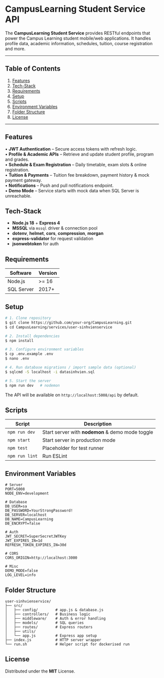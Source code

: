 # CampusLearning Student Service API

The **CampusLearning Student Service** provides RESTful endpoints that power the Campus Learning student mobile/web applications. It handles profile data, academic information, schedules, tuition, course registration and more.

---

## Table of Contents
1. [Features](#features)
2. [Tech-Stack](#tech-stack)
3. [Requirements](#requirements)
4. [Setup](#setup)
5. [Scripts](#scripts)
6. [Environment Variables](#environment-variables)
7. [Folder Structure](#folder-structure)
8. [License](#license)

---

## Features
• **JWT Authentication** – Secure access tokens with refresh logic.  
• **Profile & Academic APIs** – Retrieve and update student profile, program and grades.  
• **Schedule & Exam Registration** – Daily timetable, exam slots & online registration.  
• **Tuition & Payments** – Tuition fee breakdown, payment history & mock payment gateway.  
• **Notifications** – Push and pull notifications endpoint.  
• **Demo Mode** – Service starts with mock data when SQL Server is unreachable.

## Tech-Stack
* **Node.js 18** + **Express 4**  
* **MSSQL** via `mssql` driver & connection pool  
* **dotenv**, **helmet**, **cors**, **compression**, **morgan**  
* **express-validator** for request validation  
* **jsonwebtoken** for auth  

## Requirements
| Software | Version |
| -------- | ------- |
| Node.js  | >= 16 |
| SQL Server | 2017+ |

## Setup
```bash
# 1. Clone repository
$ git clone https://github.com/your-org/CampusLearning.git
$ cd CampusLearning/services/user-sinhvienservice

# 2. Install dependencies
$ npm install

# 3. Configure environment variables
$ cp .env.example .env
$ nano .env

# 4. Run database migrations / import sample data (optional)
$ sqlcmd -S localhost -i datasinhvien.sql

# 5. Start the server
$ npm run dev   # nodemon
```
The API will be available on `http://localhost:5008/api` by default.

## Scripts
Script | Description
------ | -----------
`npm run dev` | Start server with **nodemon** & demo mode toggle
`npm start` | Start server in production mode
`npm test` | Placeholder for test runner
`npm run lint` | Run ESLint

## Environment Variables
```
# Server
PORT=5008
NODE_ENV=development

# Database
DB_USER=sa
DB_PASSWORD=YourStrongPassword!
DB_SERVER=localhost
DB_NAME=CampusLearning
DB_ENCRYPT=false

# Auth
JWT_SECRET=SuperSecretJWTKey
JWT_EXPIRES_IN=1d
REFRESH_TOKEN_EXPIRES_IN=30d

# CORS
CORS_ORIGIN=http://localhost:3000

# Misc
DEMO_MODE=false
LOG_LEVEL=info
```

## Folder Structure
```
user-sinhvienservice/
├── src/
│   ├── config/        # app.js & database.js
│   ├── controllers/   # Business logic
│   ├── middleware/    # Auth & error handling
│   ├── models/        # SQL queries
│   ├── routes/        # Express routers
│   ├── utils/
│   └── app.js         # Express app setup
├── index.js           # HTTP server wrapper
└── run.sh             # Helper script for dockerised run
```

## License
Distributed under the **MIT** License. 